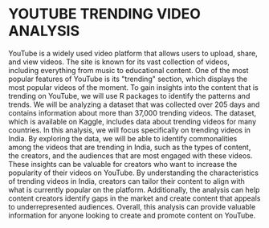 # YOUTUBE TRENDING VIDEO ANALYSIS

YouTube is a widely used video platform that allows users to upload, share, and view videos. The site is known for its vast collection of videos, including everything from music to educational content. One of the most popular features of YouTube is its "trending" section, which displays the most popular videos of the moment. To gain insights into the content that is trending on YouTube, we will use R packages to identify the patterns and trends.
We will be analyzing a dataset that was collected over 205 days and contains information about more than 37,000 trending videos. The dataset, which is available on Kaggle, includes data about trending videos for many countries. In this analysis, we will focus specifically on trending videos in India. By exploring the data, we will be able to identify commonalities among the videos that are trending in India, such as the types of content, the creators, and the audiences that are most engaged with these videos.
These insights can be valuable for creators who want to increase the popularity of their videos on YouTube. By understanding the characteristics of trending videos in India, creators can tailor their content to align with what is currently popular on the platform. Additionally, the analysis can help content creators identify gaps in the market and create content that appeals to underrepresented audiences. Overall, this analysis can provide valuable information for anyone looking to create and promote content on YouTube.
